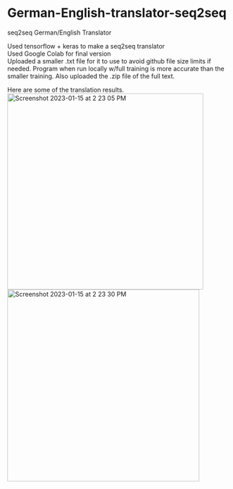 # German-English-translator-seq2seq
seq2seq German/English Translator

Used tensorflow + keras to make a seq2seq translator <br>
Used Google Colab for final version <br>
Uploaded a smaller .txt file for it to use to avoid github file size limits if needed. Program when run locally w/full training is more accurate than the smaller training. Also uploaded the .zip file of the full text.

Here are some of the translation results.
<br>
<img width="445" alt="Screenshot 2023-01-15 at 2 23 05 PM" src="https://user-images.githubusercontent.com/3958710/212562542-908b6740-86a9-490a-b20a-24f8c0360aa8.png">
<br>
<img width="436" alt="Screenshot 2023-01-15 at 2 23 30 PM" src="https://user-images.githubusercontent.com/3958710/212562550-6df88ea8-f5d4-4365-ba1d-1ab4dd155162.png">
